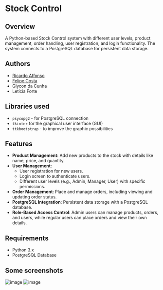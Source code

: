 # Stock Control 

## Overview

A Python-based Stock Control system with different user levels, product management, order handling, user registration, and login functionality. The system connects to a PostgreSQL database for persistent data storage.

## Authors
- [Ricardo Affonso](https://github.com/RicardoAffonso0607)
- [Felipe Costa](https://github.com/FelipecSanto)
- Glycon da Cunha
- Letícia Forte

## Libraries used
- `psycopg2` - for PostgreSQL connection
- `tkinter` for the graphical user interface (GUI)
- `ttkbootstrap` - to improve the graphic possibilities

## Features

- **Product Management**: Add new products to the stock with details like name, price, and quantity.
- **User Management**:
  - User registration for new users.
  - Login screen to authenticate users.
  - Different user levels (e.g., Admin, Manager, User) with specific permissions.
- **Order Management**: Place and manage orders, including viewing and updating order status.
- **PostgreSQL Integration**: Persistent data storage with a PostgreSQL database.
- **Role-Based Access Control**: Admin users can manage products, orders, and users, while regular users can place orders and view their own details.

## Requirements

- Python 3.x
- PostgreSQL Database

## Some screenshots

![image](https://github.com/user-attachments/assets/bb091a81-ee4a-4176-8204-a678c1048079)
![image](https://github.com/user-attachments/assets/531810a5-a2aa-4eeb-8563-a8534140268b)
